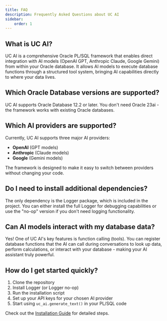 ```yaml
---
title: FAQ
description: Frequently Asked Questions about UC AI
sidebar:
    order: 1
---
```


## What is UC AI?

UC AI is a comprehensive Oracle PL/SQL framework that enables direct integration with AI models (OpenAI GPT, Anthropic Claude, Google Gemini) from within your Oracle database. It allows AI models to execute database functions through a structured tool system, bringing AI capabilities directly to where your data lives.

## Which Oracle Database versions are supported?

UC AI supports Oracle Database 12.2 or later. You don't need Oracle 23ai - the framework works with existing Oracle databases.

## Which AI providers are supported?

Currently, UC AI supports three major AI providers:
- **OpenAI** (GPT models)
- **Anthropic** (Claude models) 
- **Google** (Gemini models)

The framework is designed to make it easy to switch between providers without changing your code.

## Do I need to install additional dependencies?

The only dependency is the Logger package, which is included in the project. You can either install the full Logger for debugging capabilities or use the "no-op" version if you don't need logging functionality.

## Can AI models interact with my database data?

Yes! One of UC AI's key features is function calling (tools). You can register database functions that the AI can call during conversations to look up data, perform calculations, or interact with your database - making your AI assistant truly powerful.

## How do I get started quickly?

1. Clone the repository
2. Install Logger (or Logger no-op)
3. Run the installation script
4. Set up your API keys for your chosen AI provider
5. Start using `uc_ai.generate_text()` in your PL/SQL code

Check out the [Installation Guide](/guides/installation/) for detailed steps.
